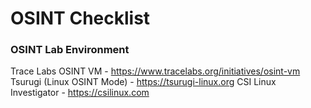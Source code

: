 # OSINT Checklist

### OSINT Lab Environment
Trace Labs OSINT VM - <https://www.tracelabs.org/initiatives/osint-vm>
Tsurugi (Linux OSINT Mode) - <https://tsurugi-linux.org>
CSI Linux Investigator - <https://csilinux.com>
